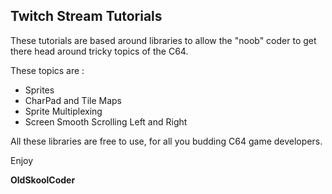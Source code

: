 ## Twitch Stream Tutorials

These tutorials are based around libraries to allow the "noob" coder to get there head around tricky topics of the C64.

These topics are :
* Sprites
* CharPad and Tile Maps
* Sprite Multiplexing
* Screen Smooth Scrolling Left and Right

All these libraries are free to use, for all you budding C64 game developers.

Enjoy

**OldSkoolCoder**